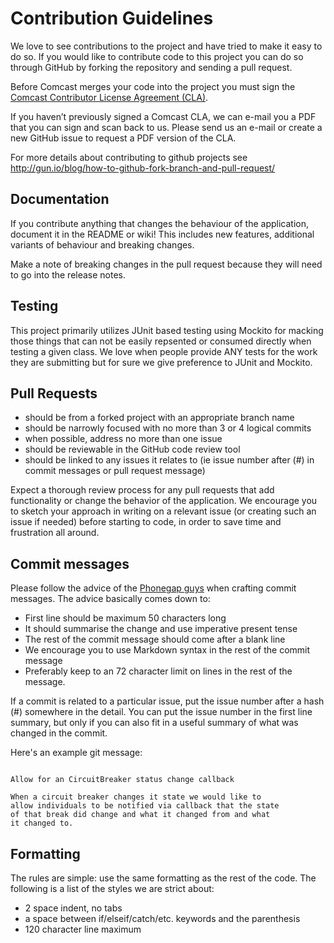 Contribution Guidelines
=======================

We love to see contributions to the project and have tried to make it
easy to do so. If you would like to contribute code to this project
you can do so through GitHub by forking the repository and sending a
pull request.

Before Comcast merges your code into the project you must sign the
[Comcast Contributor License Agreement (CLA)](http://comcast.github.io/sirius/ComcastContributorLicenseAgreement_03-07-14.pdf).

If you haven’t previously signed a Comcast CLA, we can e-mail you a PDF
that you can sign and scan back to us.  Please send us an e-mail or create
a new GitHub issue to request a PDF version of the CLA.

For more details about contributing to github projects see
http://gun.io/blog/how-to-github-fork-branch-and-pull-request/

Documentation
-------------

If you contribute anything that changes the behaviour of the
application, document it in the README or wiki! This includes new
features, additional variants of behaviour and breaking changes.

Make a note of breaking changes in the pull request because they will
need to go into the release notes.

Testing
-------

This project primarily utilizes JUnit based testing using
Mockito for macking those things that can not be easily 
repsented or consumed directly when testing a given class.
We love when people provide ANY tests for the work they are submitting 
but for sure we give preference to JUnit and Mockito.

Pull Requests
-------------

* should be from a forked project with an appropriate branch name
* should be narrowly focused with no more than 3 or 4 logical commits
* when possible, address no more than one issue
* should be reviewable in the GitHub code review tool
* should be linked to any issues it relates to (ie issue number after
(#) in commit messages or pull request message)

Expect a thorough review process for any pull requests that add functionality
or change the behavior of the application. We encourage you to sketch your
approach in writing on a relevant issue (or creating such an issue if needed)
before starting to code, in order to save time and frustration all around. 

Commit messages
---------------

Please follow the advice of the
[Phonegap guys](https://github.com/phonegap/phonegap/wiki/Git-Commit-Message-Format)
when crafting commit messages. The advice basically comes down to:

* First line should be maximum 50 characters long
* It should summarise the change and use imperative present tense
* The rest of the commit message should come after a blank line
* We encourage you to use Markdown syntax in the rest of the commit
message
* Preferably keep to an 72 character limit on lines in the rest of the
message.

If a commit is related to a particular issue, put the issue number
after a hash (#) somewhere in the detail. You can put the issue number
in the first line summary, but only if you can also fit in a useful
summary of what was changed in the commit.

Here's an example git message:

```

Allow for an CircuitBreaker status change callback

When a circuit breaker changes it state we would like to 
allow individuals to be notified via callback that the state
of that break did change and what it changed from and what
it changed to.

```

Formatting
----------

The rules are simple: use the same formatting as the rest of the code.
The following is a list of the styles we are strict about:

* 2 space indent, no tabs
* a space between if/elseif/catch/etc. keywords and the parenthesis
* 120 character line maximum

